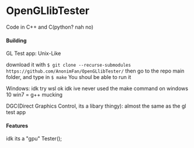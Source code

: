 # OpenGLlibTester

Code in C++ and C(python? nah no)

#### Building
GL Test app:
Unix-Like

download it with `$ git clone --recurse-submodules https://github.com/AnonimFan/OpenGLlibTester/`
then go to the repo main folder, and type in `$ make`
You shoul be able to run it

Windows:
idk try wsl ok idk ive never used the make command on windows 10
win7 = g++ mucking

DGC(Direct Graphics Control, its a libary thingy):
almost the same as the gl test app

#### Features
idk its a "gpu" Tester();
